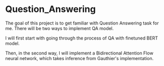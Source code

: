 # Question_Answering
The goal of this project is to get familiar with Question Answering task for me. There will be two ways to implement QA model.

I will first start with going through the process of QA with finetuned BERT model. 

Then, in the second way, I will implement a Bidirectional Attention Flow neural network, which takes inference from Gauthier's implementation. 

